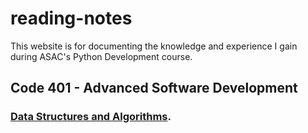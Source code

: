 # reading-notes

This website is for documenting the knowledge and experience I gain during ASAC's Python Development course.

## Code 401 - Advanced Software Development

### [Data Structures and Algorithms](https://github.com/AymanMalkawi122/reading-notes/blob/main/Data%20Structures%20and%20Algorithms.md).
